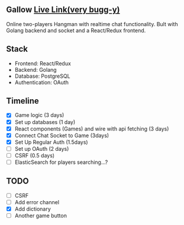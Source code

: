 ## Gallow [Live Link(very bugg-y)](http://52.52.107.149)
Online two-players Hangman with realtime chat functionality.
Bult with Golang backend and socket and a React/Redux frontend. 


## Stack
- Frontend: React/Redux
- Backend: Golang
- Database: PostgreSQL
- Authentication: OAuth

## Timeline
- [x] Game logic (3 days) 
- [x] Set up databases (1 day)
- [x] React components (Games) and wire with api fetching (3 days)
- [x] Connect Chat Socket to Game (3days)
- [x] Set Up Regular Auth (1.5days)
- [ ] Set up OAuth (2 days)
- [ ] CSRF (0.5 days)
- [ ] ElasticSearch for players searching...?

## TODO
- [ ] CSRF
- [ ] Add error channel
- [x] Add dictionary
- [ ] Another game button

